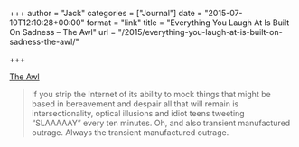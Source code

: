 +++
author = "Jack"
categories = ["Journal"]
date = "2015-07-10T12:10:28+00:00"
format = "link"
title = "Everything You Laugh At Is Built On Sadness – The Awl"
url = "/2015/everything-you-laugh-at-is-built-on-sadness-the-awl/"

+++

[The Awl][1]

> If you strip the Internet of its ability to mock things that might be based in bereavement and despair all that will remain is intersectionality, optical illusions and idiot teens tweeting “SLAAAAAY” every ten minutes. Oh, and also transient manufactured outrage. Always the transient manufactured outrage.

 [1]: http://www.theawl.com/2015/07/because-sadness-is-all-there-is